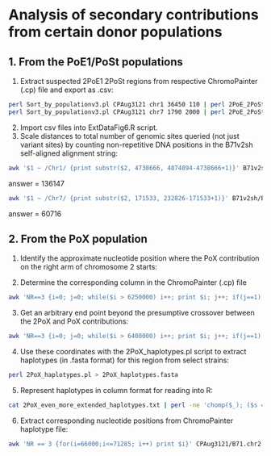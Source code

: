 # Analysis of secondary contributions from certain donor populations

## 1. From the PoE1/PoSt populations

1. Extract suspected 2PoE1 2PoSt regions from respective ChromoPainter (.cp) file and export as .csv:
```bash
perl Sort_by_populationv3.pl CPAug3121 chr1 36450 110 | perl 2PoE_2PoSt_haplotype_grps.pl - >2PoE1_Chr1_36450_110.csv
perl Sort_by_populationv3.pl CPAug3121 chr7 1790 2000 | perl 2PoE_2PoSt_haplotype_grps.pl - > 2PoSt_Chr7_1790_2000.csv
```
2. Import csv files into ExtDataFig6.R script.
3. Scale distances to total number of genomic sites queried (not just variant sites) by counting non-repetitive DNA positions in the B71v2sh self-aligned alignment string:
```bash
awk '$1 ~ /Chr1/ {print substr($2, 4738666, 4874894-4738666+1)}' B71v2sh/B71v2sh.B71v2sh_alignments | grep 1 -o | wc -l
```
answer = 136147
```bash
awk '$1 ~ /Chr7/ {print substr($2, 171533, 232826-171533+1)}' B71v2sh/B71v2sh.B71v2sh_alignments | grep 1 -o | wc -l
```
answer = 60716

## 2. From the PoX population
1. Identify the approximate nucleotide position where the PoX contribution on the right arm of chromosome 2 starts:

2. Determine the corresponding column in the ChromoPainter (.cp) file
```bash
awk 'NR==3 {i=0; j=0; while($i > 6250000) i++; print $i; j++; if(j==1) {exit}}' CPAug3121/B71.chr2.V2.complete.cp
```
3. Get an arbitrary end point beyond the presumptive crossover between the 2PoX and PoX contributions:
```bash
awk 'NR==3 {i=0; j=0; while($i > 6400000) i++; print $i; j++; if(j==1) {exit}}' CPAug3121/B71.chr2.V2.complete.cp
```
4. Use these coordinates with the 2PoX_haplotypes.pl script to extract haplotypes (in .fasta format) for this region from select strains:
```bash
perl 2PoX_haplotypes.pl > 2PoX_haplotypes.fasta
```
5. Represent haplotypes in column format for reading into R:
```bash
cat 2PoX_even_more_extended_haplotypes.txt | perl -ne 'chomp($_); ($s = $_) =~ s/>(.+)/$1/ if $_ =~ /^>/; @L = split(//, $_) if $_ !~ /^>/; print "$s\t@L\n" if $_ !~ /^>/' > df_for_2PoX.txt
```
6. Extract corresponding nucleotide positions from ChromoPainter haplotype file:
```bash
awk 'NR == 3 {for(i=66000;i<=71285; i++) print $i}' CPAug3121/B71.chr2.V2.complete.cp > 2PoX_varsites.txt
```
